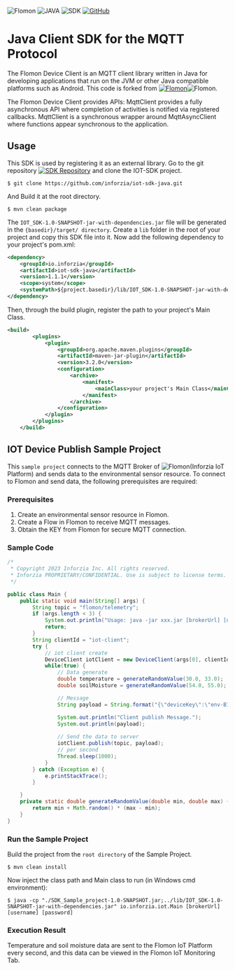 ![Flomon](https://img.shields.io/badge/FLOMON-blue)
![JAVA](https://img.shields.io/badge/JAVA-green) 
![SDK](https://img.shields.io/badge/SDK-black)
[![GitHub](https://img.shields.io/badge/license-EPL--1.0-FF0033.svg)](https://github.com/inforzia/mqtt.java-sdk/LICENSE)
# Java Client SDK for the MQTT Protocol

The Flomon Device Client is an MQTT client library written in Java for developing applications that run on the JVM or other Java compatible platforms such as Android.
This code is forked from [![Flomon](https://img.shields.io/badge/Paho-Project-blue)](https://github.com/orgs/eclipse/repositories?q=java+mqtt&type=all&language=&sort=)![Flomon](https://img.shields.io/badge/version-1.2.5-blue).

The Flomon Device Client provides APIs: MqttClient provides a fully asynchronous API where completion of activities is notified via registered callbacks. MqttClient is a synchronous wrapper around MqttAsyncClient where functions appear synchronous to the application.

## Usage
This SDK is used by registering it as an external library. 
Go to the git repository [![SDK Repository](https://img.shields.io/badge/Inforzia%20SDK-Repo-green)](https://github.com/inforzia/mqtt.java-sdk) and clone the IOT-SDK project. 
```less
$ git clone https://github.com/inforzia/iot-sdk-java.git
```
And Build it at the root directory.
```less
$ mvn clean package
```
The `IOT_SDK-1.0-SNAPSHOT-jar-with-dependencies.jar` file will be generated in the `{basedir}/target/ directory`. Create a `lib` folder in the root of your project and copy this SDK file into it.
Now add the following dependency to your project's pom.xml:

```xml
<dependency>
    <groupId>io.inforzia</groupId>
    <artifactId>iot-sdk-java</artifactId>
    <version>1.1.1</version>
    <scope>system</scope>
    <systemPath>${project.basedir}/lib/IOT_SDK-1.0-SNAPSHOT-jar-with-dependencies.jar</systemPath>
</dependency>
```

Then, through the build plugin, register the path to your project's Main Class.

```xml
<build>
        <plugins>
            <plugin>
                <groupId>org.apache.maven.plugins</groupId>
                <artifactId>maven-jar-plugin</artifactId>
                <version>3.2.0</version>
                <configuration>
                    <archive>
                        <manifest>
                            <mainClass>your project's Main Class</mainClass>
                        </manifest>
                    </archive>
                </configuration>
            </plugin>
        </plugins>
    </build>
```

## IOT Device Publish Sample Project
This `sample project` connects to the MQTT Broker of ![Flomon](https://img.shields.io/badge/Flomon-8A2BE2)(Inforzia IoT Platform) and sends data to the environmental sensor resource. To connect to Flomon and send data, the following prerequisites are required:

### Prerequisites

1. Create an environmental sensor resource in Flomon.
2. Create a Flow in Flomon to receive MQTT messages.
3. Obtain the KEY from Flomon for secure MQTT connection.

### Sample Code
```java
/*
 * Copyright 2023 Inforzia Inc. All rights reserved.
 * Inforzia PROPRIETARY/CONFIDENTIAL. Use is subject to license terms.
 */

public class Main {
    public static void main(String[] args) {
        String topic = "flomon/telemetry";
        if (args.length < 3) {
            System.out.println("Usage: java -jar xxx.jar [brokerUrl] [username] [password]");
            return;
        }
        String clientId = "iot-client";
        try {
            // iot client create
            DeviceClient iotClient = new DeviceClient(args[0], clientId, args[1], args[2]);
            while(true) {
                // Data generate
                double temperature = generateRandomValue(30.0, 33.0);
                double soilMoisture = generateRandomValue(54.0, 55.0);

                // Message
                String payload = String.format("{\"deviceKey\":\"env-B14\",\"temperature\":%.2f,\"soil_moisture\":%.2f}", temperature, soilMoisture);

                System.out.println("Client publish Message.");
                System.out.println(payload);
                
                // Send the data to server
                iotClient.publish(topic, payload);
                // per second
                Thread.sleep(1000);
            }
        } catch (Exception e) {
            e.printStackTrace();
        }

    }
    private static double generateRandomValue(double min, double max) {
        return min + Math.random() * (max - min);
    }
}
```
### Run the Sample Project

Build the project from the `root directory` of the Sample Project.
```less
$ mvn clean install
```
Now inject the class path and Main class to run (in Windows cmd environment):

```less
$ java -cp "./SDK_Sample_project-1.0-SNAPSHOT.jar;../lib/IOT_SDK-1.0-SNAPSHOT-jar-with-dependencies.jar" io.inforzia.iot.Main [brokerUrl] [username] [password]
```

### Execution Result
Temperature and soil moisture data are sent to the Flomon IoT Platform every second, and this data can be viewed in the Flomon IoT Monitoring Tab.
